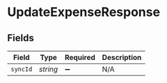 # UpdateExpenseResponse


## Fields

| Field              | Type               | Required           | Description        |
| ------------------ | ------------------ | ------------------ | ------------------ |
| `syncId`           | *string*           | :heavy_minus_sign: | N/A                |
